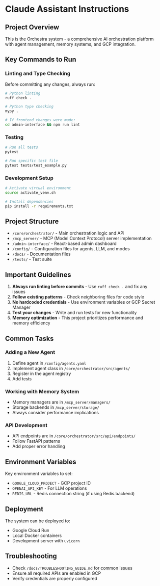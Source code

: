 # Claude Assistant Instructions

## Project Overview

This is the Orchestra system - a comprehensive AI orchestration platform with agent management, memory systems, and GCP integration.

## Key Commands to Run

### Linting and Type Checking

Before committing any changes, always run:

```bash
# Python linting
ruff check .

# Python type checking
mypy .

# If frontend changes were made:
cd admin-interface && npm run lint
```

### Testing

```bash
# Run all tests
pytest

# Run specific test file
pytest tests/test_example.py
```

### Development Setup

```bash
# Activate virtual environment
source activate_venv.sh

# Install dependencies
pip install -r requirements.txt
```

## Project Structure

- `/core/orchestrator/` - Main orchestration logic and API
- `/mcp_server/` - MCP (Model Context Protocol) server implementation
- `/admin-interface/` - React-based admin dashboard
- `/config/` - Configuration files for agents, LLM, and modes
- `/docs/` - Documentation files
- `/tests/` - Test suite

## Important Guidelines

1. **Always run linting before commits** - Use `ruff check .` and fix any issues
2. **Follow existing patterns** - Check neighboring files for code style
3. **No hardcoded credentials** - Use environment variables or GCP Secret Manager
4. **Test your changes** - Write and run tests for new functionality
5. **Memory optimization** - This project prioritizes performance and memory efficiency

## Common Tasks

### Adding a New Agent

1. Define agent in `/config/agents.yaml`
2. Implement agent class in `/core/orchestrator/src/agents/`
3. Register in the agent registry
4. Add tests

### Working with Memory System

- Memory managers are in `/mcp_server/managers/`
- Storage backends in `/mcp_server/storage/`
- Always consider performance implications

### API Development

- API endpoints are in `/core/orchestrator/src/api/endpoints/`
- Follow FastAPI patterns
- Add proper error handling

## Environment Variables

Key environment variables to set:

- `GOOGLE_CLOUD_PROJECT` - GCP project ID
- `OPENAI_API_KEY` - For LLM operations
- `REDIS_URL` - Redis connection string (if using Redis backend)

## Deployment

The system can be deployed to:

- Google Cloud Run
- Local Docker containers
- Development server with `uvicorn`

## Troubleshooting

- Check `/docs/TROUBLESHOOTING_GUIDE.md` for common issues
- Ensure all required APIs are enabled in GCP
- Verify credentials are properly configured

